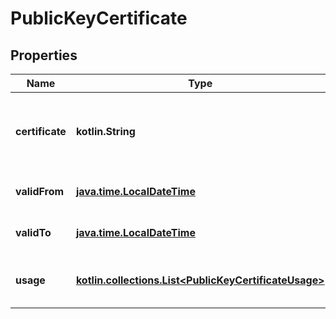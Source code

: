 
# PublicKeyCertificate

## Properties
| Name | Type | Description | Notes |
| ------------ | ------------- | ------------- | ------------- |
| **certificate** | **kotlin.String** | Certyfikat klucza publicznego w formacie DER zakodowany w Base64. |  |
| **validFrom** | [**java.time.LocalDateTime**](java.time.LocalDateTime.md) | Data początku obowiązywania certyfikatu. |  |
| **validTo** | [**java.time.LocalDateTime**](java.time.LocalDateTime.md) | Data końca obowiązywania certyfikatu. |  |
| **usage** | [**kotlin.collections.List&lt;PublicKeyCertificateUsage&gt;**](PublicKeyCertificateUsage.md) | Operacje do których może być używany certyfikat. | Wartość | Opis | | --- | --- | | KsefTokenEncryption | Szyfrowanie tokenów KSeF przesyłanych w trakcie procesu uwierzytelniania. | | SymmetricKeyEncryption | Szyfrowanie klucza symetrycznego wykorzystywanego do szyfrowania przesyłanych faktur. |  |  |



